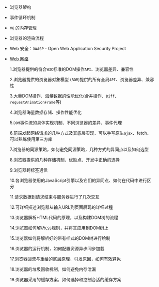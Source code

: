 - 浏览器架构

- 事件循环机制 

- `V8` 的内存管理 

- 浏览器的渲染流程

- Web 安全：`OWASP` - Open Web Application Security Project

- [Web 网络](https://developer.mozilla.org/zh-CN/docs/Web/HTTP)



  1.浏览器提供的符合`W3C`标准的DOM操作`API`、浏览器差异、兼容性



  2.浏览器提供的浏览器对象模型 (`BOM`)提供的所有全局`API`、浏览器差异、兼容性



  3.大量DOM操作、海量数据的性能优化(合并操作、`Diff`、`requestAnimationFrame`等)



  4.浏览器海量数据存储、操作性能优化



  5.`DOM`事件流的具体实现机制、不同浏览器的差异、事件代理



  6.前端发起网络请求的几种方式及其底层实现、可以手写原生`ajax`、fetch、可以熟练使用第三方库



  7.浏览器的同源策略，如何避免同源策略，几种方式的异同点以及如何选型



  8.浏览器提供的几种存储机制、优缺点、开发中正确的选择



  9.浏览器跨标签通信



  10.各浏览器使用的JavaScript引擎以及它们的异同点、如何在代码中进行区分



  11.请求数据到请求结束与服务器进行了几次交互



  12.可详细描述浏览器从输入URL到页面展现的详细过程



  13.浏览器解析HTML代码的原理，以及构建DOM树的流程



  14.浏览器如何解析`CSS`规则，并将其应用到DOM树上



  15.浏览器如何将解析好的带有样式的DOM树进行绘制



  16.浏览器的运行机制，如何配置资源异步同步加载



  17.浏览器回流与重绘的底层原理，引发原因，如何有效避免



  18.浏览器的垃圾回收机制，如何避免内存泄漏



  19.浏览器采用的缓存方案，如何选择和控制合适的缓存方案